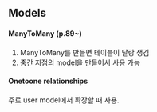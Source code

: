 ## Models

#### ManyToMany (p.89~)

1. ManyToMany를 만들면 테이블이 달랑 생김
2. 중간 지점의 model을 만들어서 사용 가능



#### Onetoone relationships

주로 user model에서 확장할 때 사용. 